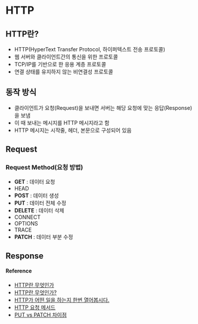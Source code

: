 # HTTP

## HTTP란?
- HTTP(HyperText Transfer Protocol, 하이퍼텍스트 전송 프로토콜)
- 웹 서버와 클라이언트간의 통신을 위한 프로토콜
- TCP/IP를 기반으로 한 응용 계층 프로토콜
- 연결 상태를 유지하지 않는 비연결성 프로토콜

## 동작 방식
- 클라이언트가 요청(Request)을 보내면 서버는 해당 요청에 맞는 응답(Response)을 보냄
- 이 때 보내는 메시지를 HTTP 메시지라고 함
- HTTP 메시지는 시작줄, 헤더, 본문으로 구성되어 있음

## Request

### Request Method(요청 방법)
- **GET** : 데이터 요청
- HEAD
- **POST** : 데이터 생성
- **PUT** : 데이터 전체 수정
- **DELETE** : 데이터 삭제
- CONNECT
- OPTIONS
- TRACE
- **PATCH** : 데이터 부분 수정

## Response

#### Reference
* [HTTP란 무엇인가](https://www.zerocho.com/category/HTTP/post/5b344f3af94472001b17f2da)
* [HTTP란 무엇인가?](https://velog.io/@surim014/HTTP%EB%9E%80-%EB%AC%B4%EC%97%87%EC%9D%B8%EA%B0%80)
* [HTTP가 어떤 일을 하는지 한번 열어봅시다.](https://brunch.co.kr/@wangho/8)
* [HTTP 요청 메서드](https://developer.mozilla.org/ko/docs/Web/HTTP/Methods)
* [PUT vs PATCH 차이점](https://papababo.tistory.com/entry/HTTP-METHOD-PUT-vs-PATCH-%EC%B0%A8%EC%9D%B4%EC%A0%90)